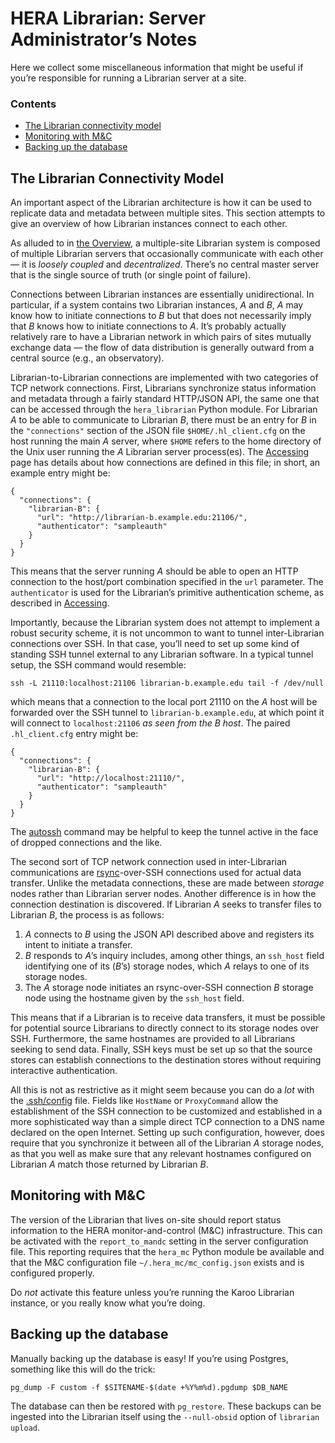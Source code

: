 # HERA Librarian: Server Administrator’s Notes

Here we collect some miscellaneous information that might be useful if you’re
responsible for running a Librarian server at a site.

### Contents

- [The Librarian connectivity model](#the-librarian-connectivity-model)
- [Monitoring with M&C](#monitoring-with-m_c)
- [Backing up the database](#backing-up-the-database)


## The Librarian Connectivity Model

An important aspect of the Librarian architecture is how it can be used to
replicate data and metadata between multiple sites. This section attempts to
give an overview of how Librarian instances connect to each other.

As alluded to in [the Overview](./Overview.md), a multiple-site Librarian
system is composed of multiple Librarian servers that occasionally communicate
with each other — it is *loosely coupled* and *decentralized*. There’s no
central master server that is the single source of truth (or single point of
failure).

Connections between Librarian instances are essentially unidirectional. In
particular, if a system contains two Librarian instances, *A* and *B*, *A* may
know how to initiate connections to *B* but that does not necessarily imply
that *B* knows how to initiate connections to *A*. It’s probably actually
relatively rare to have a Librarian network in which pairs of sites mutually
exchange data — the flow of data distribution is generally outward from a
central source (e.g., an observatory).

Librarian-to-Librarian connections are implemented with two categories of TCP
network connections. First, Librarians synchronize status information and
metadata through a fairly standard HTTP/JSON API, the same one that can be
accessed through the `hera_librarian` Python module. For Librarian *A* to be
able to communicate to Librarian *B*, there must be an entry for *B* in the
`"connections"` section of the JSON file `$HOME/.hl_client.cfg` on the host
running the main *A* server, where `$HOME` refers to the home directory of the
Unix user running the *A* Librarian server process(es). The
[Accessing](./Accessing.md) page has details about how connections are defined
in this file; in short, an example entry might be:

```
{
  "connections": {
    "librarian-B": {
      "url": "http://librarian-b.example.edu:21106/",
      "authenticator": "sampleauth"
    }
  }
}
```

This means that the server running *A* should be able to open an HTTP
connection to the host/port combination specified in the `url` parameter. The
`authenticator` is used for the Librarian’s primitive authentication scheme,
as described in [Accessing](./Accessing.md).

Importantly, because the Librarian system does not attempt to implement a
robust security scheme, it is not uncommon to want to tunnel inter-Librarian
connections over SSH. In that case, you’ll need to set up some kind of
standing SSH tunnel external to any Librarian software. In a typical tunnel
setup, the SSH command would resemble:

```
ssh -L 21110:localhost:21106 librarian-b.example.edu tail -f /dev/null
```

which means that a connection to the local port 21110 on the *A* host will be
forwarded over the SSH tunnel to `librarian-b.example.edu`, at which point it
will connect to `localhost:21106` *as seen from the B host*. The paired
`.hl_client.cfg` entry might be:

```
{
  "connections": {
    "librarian-B": {
      "url": "http://localhost:21110/",
      "authenticator": "sampleauth"
    }
  }
}
```

The [autossh](https://www.harding.motd.ca/autossh/) command may be helpful to
keep the tunnel active in the face of dropped connections and the like.

The second sort of TCP network connection used in inter-Librarian
communications are [rsync](https://rsync.samba.org/)-over-SSH connections used
for actual data transfer. Unlike the metadata connections, these are made
between *storage* nodes rather than Librarian server nodes. Another difference
is in how the connection destination is discovered. If Librarian *A* seeks to
transfer files to Librarian *B*, the process is as follows:

1. *A* connects to *B* using the JSON API described above and registers its
   intent to initiate a transfer.
2. *B* responds to *A*’s inquiry includes, among other things, an `ssh_host`
   field identifying one of its (*B*’s) storage nodes, which *A* relays to one
   of its storage nodes.
3. The *A* storage node initiates an rsync-over-SSH connection *B* storage
   node using the hostname given by the `ssh_host` field.

This means that if a Librarian is to receive data transfers, it must be
possible for potential source Librarians to directly connect to its storage
nodes over SSH. Furthermore, the same hostnames are provided to all Librarians
seeking to send data. Finally, SSH keys must be set up so that the source
stores can establish connections to the destination stores without requiring
interactive authentication.

All this is not as restrictive as it might seem because you can do a *lot* with
the [.ssh/config](https://www.ssh.com/ssh/config) file. Fields like `HostName`
or `ProxyCommand` allow the establishment of the SSH connection to be
customized and established in a more sophisticated way than a simple direct
TCP connection to a DNS name declared on the open Internet. Setting up such
configuration, however, does require that you synchronize it between all of
the Librarian *A* storage nodes, as that you well as make sure that any
relevant hostnames configured on Librarian *A* match those returned by
Librarian *B*.


## Monitoring with M&C

The version of the Librarian that lives on-site should report status
information to the HERA monitor-and-control (M&C) infrastructure. This can be
activated with the `report_to_mandc` setting in the server configuration file.
This reporting requires that the `hera_mc` Python module be available and that
the M&C configuration file `~/.hera_mc/mc_config.json` exists and is
configured properly.

Do *not* activate this feature unless you’re running the Karoo Librarian instance,
or you really know what you’re doing.


## Backing up the database

Manually backing up the database is easy! If you’re using Postgres, something
like this will do the trick:

```
pg_dump -F custom -f $SITENAME-$(date +%Y%m%d).pgdump $DB_NAME
```

The database can then be restored with `pg_restore`. These backups can be
ingested into the Librarian itself using the `--null-obsid` option of
`librarian upload`.
